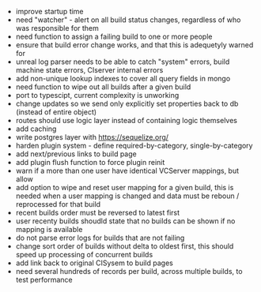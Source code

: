 - improve startup time
- need "watcher" - alert on all build status changes, regardless of who was responsible for them
- need function to assign a failing build to one or more people
- ensure that build error change works, and that this is adequetyly warned for
- unreal log parser needs to be able to catch "system" errors, build machine state errors, CIserver internal errors
- add non-unique lookup indexes to cover all query fields in mongo
- need function to wipe out all builds after a given build
- port to typescipt, current complexity is unworking
- change updates so we send only explicitly set properties back to db (instead of entire object)
- routes should use logic layer instead of containing logic themselves
- add caching
- write postgres layer with https://sequelize.org/
- harden plugin system - define required-by-category, single-by-category
- add next/previous links to build page
- add plugin flush function to force plugin reinit
- warn if a more than one user have identical VCServer mappings, but allow
- add option to wipe and reset user mapping for a given build, this is needed when a user mapping is changed and data must be reboun / reprocessed for that build
- recent builds order must be reversed to latest first
- user recenty builds shoudld state that no builds can be shown if no mapping is available
- do not parse error logs for builds that are not failing
- change sort order of builds without delta to oldest first, this should speed up processing of concurrent builds
- add link back to original CISysem to build pages
- need several hundreds of records per build, across multiple builds, to test performance
